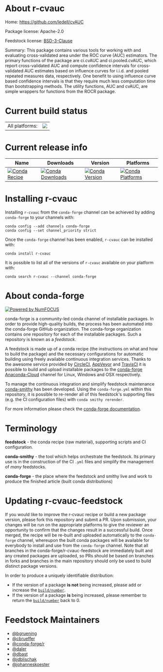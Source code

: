 About r-cvauc
=============

Home: https://github.com/ledell/cvAUC

Package license: Apache-2.0

Feedstock license: [BSD-3-Clause](https://github.com/conda-forge/r-cvauc-feedstock/blob/master/LICENSE.txt)

Summary: This package contains various tools for working with and evaluating cross-validated area under the ROC curve (AUC) estimators.  The primary functions of the package are ci.cvAUC and ci.pooled.cvAUC, which report cross-validated AUC and compute confidence intervals for cross-validated AUC estimates based on influence curves for i.i.d. and pooled repeated measures data, respectively.  One benefit to using influence curve based confidence intervals is that they require much less computation time than bootstrapping methods.  The utility functions, AUC and cvAUC, are simple wrappers for functions from the ROCR package. 

Current build status
====================


<table><tr><td>All platforms:</td>
    <td>
      <a href="https://dev.azure.com/conda-forge/feedstock-builds/_build/latest?definitionId=4217&branchName=master">
        <img src="https://dev.azure.com/conda-forge/feedstock-builds/_apis/build/status/r-cvauc-feedstock?branchName=master">
      </a>
    </td>
  </tr>
</table>

Current release info
====================

| Name | Downloads | Version | Platforms |
| --- | --- | --- | --- |
| [![Conda Recipe](https://img.shields.io/badge/recipe-r--cvauc-green.svg)](https://anaconda.org/conda-forge/r-cvauc) | [![Conda Downloads](https://img.shields.io/conda/dn/conda-forge/r-cvauc.svg)](https://anaconda.org/conda-forge/r-cvauc) | [![Conda Version](https://img.shields.io/conda/vn/conda-forge/r-cvauc.svg)](https://anaconda.org/conda-forge/r-cvauc) | [![Conda Platforms](https://img.shields.io/conda/pn/conda-forge/r-cvauc.svg)](https://anaconda.org/conda-forge/r-cvauc) |

Installing r-cvauc
==================

Installing `r-cvauc` from the `conda-forge` channel can be achieved by adding `conda-forge` to your channels with:

```
conda config --add channels conda-forge
conda config --set channel_priority strict
```

Once the `conda-forge` channel has been enabled, `r-cvauc` can be installed with:

```
conda install r-cvauc
```

It is possible to list all of the versions of `r-cvauc` available on your platform with:

```
conda search r-cvauc --channel conda-forge
```


About conda-forge
=================

[![Powered by NumFOCUS](https://img.shields.io/badge/powered%20by-NumFOCUS-orange.svg?style=flat&colorA=E1523D&colorB=007D8A)](http://numfocus.org)

conda-forge is a community-led conda channel of installable packages.
In order to provide high-quality builds, the process has been automated into the
conda-forge GitHub organization. The conda-forge organization contains one repository
for each of the installable packages. Such a repository is known as a *feedstock*.

A feedstock is made up of a conda recipe (the instructions on what and how to build
the package) and the necessary configurations for automatic building using freely
available continuous integration services. Thanks to the awesome service provided by
[CircleCI](https://circleci.com/), [AppVeyor](https://www.appveyor.com/)
and [TravisCI](https://travis-ci.com/) it is possible to build and upload installable
packages to the [conda-forge](https://anaconda.org/conda-forge)
[Anaconda-Cloud](https://anaconda.org/) channel for Linux, Windows and OSX respectively.

To manage the continuous integration and simplify feedstock maintenance
[conda-smithy](https://github.com/conda-forge/conda-smithy) has been developed.
Using the ``conda-forge.yml`` within this repository, it is possible to re-render all of
this feedstock's supporting files (e.g. the CI configuration files) with ``conda smithy rerender``.

For more information please check the [conda-forge documentation](https://conda-forge.org/docs/).

Terminology
===========

**feedstock** - the conda recipe (raw material), supporting scripts and CI configuration.

**conda-smithy** - the tool which helps orchestrate the feedstock.
                   Its primary use is in the construction of the CI ``.yml`` files
                   and simplify the management of *many* feedstocks.

**conda-forge** - the place where the feedstock and smithy live and work to
                  produce the finished article (built conda distributions)


Updating r-cvauc-feedstock
==========================

If you would like to improve the r-cvauc recipe or build a new
package version, please fork this repository and submit a PR. Upon submission,
your changes will be run on the appropriate platforms to give the reviewer an
opportunity to confirm that the changes result in a successful build. Once
merged, the recipe will be re-built and uploaded automatically to the
`conda-forge` channel, whereupon the built conda packages will be available for
everybody to install and use from the `conda-forge` channel.
Note that all branches in the conda-forge/r-cvauc-feedstock are
immediately built and any created packages are uploaded, so PRs should be based
on branches in forks and branches in the main repository should only be used to
build distinct package versions.

In order to produce a uniquely identifiable distribution:
 * If the version of a package **is not** being increased, please add or increase
   the [``build/number``](https://docs.conda.io/projects/conda-build/en/latest/resources/define-metadata.html#build-number-and-string).
 * If the version of a package **is** being increased, please remember to return
   the [``build/number``](https://docs.conda.io/projects/conda-build/en/latest/resources/define-metadata.html#build-number-and-string)
   back to 0.

Feedstock Maintainers
=====================

* [@bgruening](https://github.com/bgruening/)
* [@cbrueffer](https://github.com/cbrueffer/)
* [@conda-forge/r](https://github.com/conda-forge/r/)
* [@daler](https://github.com/daler/)
* [@dbast](https://github.com/dbast/)
* [@jdblischak](https://github.com/jdblischak/)
* [@johanneskoester](https://github.com/johanneskoester/)

